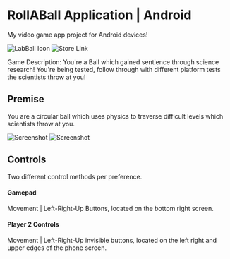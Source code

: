 # RollABall Application | Android 
My video game app project for Android devices!

![LabBall Icon](https://lh3.googleusercontent.com/BZZKtl0P_Jr1PHPs1fPAUyuEZnVPx4foZXfNOFLUj_ply6a5cLSltbC-Bz17NVyxJP0=s180) 
![Store Link](https://play.google.com/store/apps/details?id=com.StudioInSpace.BallBastic&hl=en)

Game Description: You're a Ball which gained sentience through science research! You're being tested, follow through with different platform tests the scientists throw at you!

## Premise

You are a circular ball which uses physics to traverse difficult levels which scientists throw at you. 

![Screenshot](https://lh3.googleusercontent.com/-dT1ijUtRNnYPbhbMtFhTR4-TGAuLfTAjo5CAOY0FCDWV9_EjY8IaRNoCiVPNhoZPw=w720-h310) 
![Screenshot](https://lh3.googleusercontent.com/4DbXn8vO32v0mxA2e-gSHbNgOGvfndMDudxOcATbqb4jKRxa8Aw_9mDLTn6GWEjSY-g=w720-h310) 

## Controls

Two different control methods per preference. 

#### Gamepad 

Movement | Left-Right-Up Buttons, located on the bottom right screen.

#### Player 2 Controls


Movement | Left-Right-Up invisible buttons, located on the left right and upper edges of the phone screen. 


